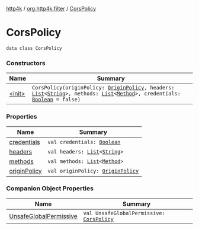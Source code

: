 [http4k](../../index.md) / [org.http4k.filter](../index.md) / [CorsPolicy](./index.md)

# CorsPolicy

`data class CorsPolicy`

### Constructors

| Name | Summary |
|---|---|
| [&lt;init&gt;](-init-.md) | `CorsPolicy(originPolicy: `[`OriginPolicy`](../-origin-policy.md)`, headers: `[`List`](https://kotlinlang.org/api/latest/jvm/stdlib/kotlin.collections/-list/index.html)`<`[`String`](https://kotlinlang.org/api/latest/jvm/stdlib/kotlin/-string/index.html)`>, methods: `[`List`](https://kotlinlang.org/api/latest/jvm/stdlib/kotlin.collections/-list/index.html)`<`[`Method`](../../org.http4k.core/-method/index.md)`>, credentials: `[`Boolean`](https://kotlinlang.org/api/latest/jvm/stdlib/kotlin/-boolean/index.html)` = false)` |

### Properties

| Name | Summary |
|---|---|
| [credentials](credentials.md) | `val credentials: `[`Boolean`](https://kotlinlang.org/api/latest/jvm/stdlib/kotlin/-boolean/index.html) |
| [headers](headers.md) | `val headers: `[`List`](https://kotlinlang.org/api/latest/jvm/stdlib/kotlin.collections/-list/index.html)`<`[`String`](https://kotlinlang.org/api/latest/jvm/stdlib/kotlin/-string/index.html)`>` |
| [methods](methods.md) | `val methods: `[`List`](https://kotlinlang.org/api/latest/jvm/stdlib/kotlin.collections/-list/index.html)`<`[`Method`](../../org.http4k.core/-method/index.md)`>` |
| [originPolicy](origin-policy.md) | `val originPolicy: `[`OriginPolicy`](../-origin-policy.md) |

### Companion Object Properties

| Name | Summary |
|---|---|
| [UnsafeGlobalPermissive](-unsafe-global-permissive.md) | `val UnsafeGlobalPermissive: `[`CorsPolicy`](./index.md) |
